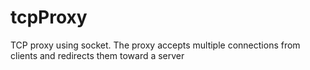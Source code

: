 tcpProxy
========

TCP proxy using socket. The proxy accepts multiple connections from clients and redirects them toward a server
